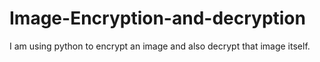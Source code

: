# Image-Encryption-and-decryption
I am using python to encrypt an image and also decrypt that image itself.
